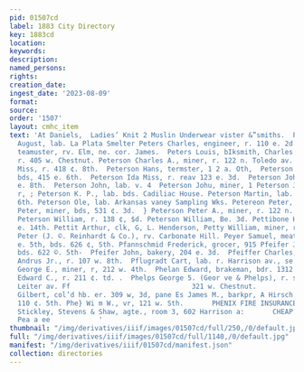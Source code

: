 ```yaml
---
pid: 01507cd
label: 1883 City Directory
key: 1883cd
location: 
keywords: 
description: 
named_persons: 
rights: 
creation_date: 
ingest_date: '2023-08-09'
format: 
source: 
order: '1507'
layout: cmhc_item
text: 'At Daniels,  Ladies’ Knit 2 Muslin Underwear vister &”smiths.  PET 221 PILE        Peter
  August, lab. La Plata Smelter Peters Charles, engineer, r. 110 e. 2d. Peters John,
  teamuster, rv. Elm, ne. cor. James.  Peters Louis, bIksmith, Charles Leitzmann,
  r. 405 w. Chestnut. Peterson Charles A., miner, r. 122 n. Toledo av.  Peterson Christina
  Miss, r. 418 ¢. 8th.  Peterson Hans, termster, 1 2 a. Oth,  Peterson [enry, miner,
  bds, 415 e. 6th.  Peterson Ida Miss, r. reav 123 e. 3d.  Peterson John, mine 828
  e. 8th.  Peterson John, lab. v. 4  Peterson Johu, miner, 1 Peterson John, miner,
  r, ; Peterson K. P., lab. bds. Cadiliac House. Peterson Martin, lab. bds. 526 e,
  6th. Peterson Ole, lab. Arkansas vaney Sampling Wks. Petereon Peter, . 6th.  Peterson
  Peter, miner, bds, 531 ¢. 3d.  } Peterson Peter A., miner, r. 122 n. Toledo av.
  Peterson William, r. 138 ¢, $d. Peterson William, Be. 3d. Pettibone Harry, r. 126
  e. 14th. Pettit Arthur, clk, G, L. Henderson, Petty William, miner, r. 321} ©. 5th.   Peyer
  Peter (J. ©. Reinhardt & Co.), rv. Carbonate Hill. Peyer Samuel, meat market, 635
  e. 5th, bds. 626 ¢, Sth. Pfannschmid Frederick, grocer, 915 Pfeifer John, miner,
  bds. 622 ©. 5th-  Pfeifer John, bakery, 204 e. 3d.  Pfeiffer Charles, cook, F. B.
  Andrus Jr., r. 107 w. 8th.  Pflugradt Cart, lab. r. Harrison av., se. cor. 17th.  Pfunder
  George E., miner, r, 212 w. 4th.  Phelan Edward, brakeman, bdr. 1312 n. Poplar.  Phelan
  Edward C., r. 211 ¢. td. .  Phelps George 5. (Geor ve & Phelps), r. sth, nw. cor.
  Leiter av. Ff                              321 w. Chestnut.                               Phelps
  Gilbert, col’d hb. er. 309 w, 3d, pane Es James M., barkpr, A Hirsch & Bro., r.
  110 ¢. 5th. Phe} Wi m W., vr, 121 w. Sth.       PHENIX FIRE INSURANCE CO, Brooklyn;
  Stickley, Stevens & Shaw, agte., room 3, 602 Harrison a:       CHEAP READING. 1S
  Pea a ee            '
thumbnail: "/img/derivatives/iiif/images/01507cd/full/250,/0/default.jpg"
full: "/img/derivatives/iiif/images/01507cd/full/1140,/0/default.jpg"
manifest: "/img/derivatives/iiif/01507cd/manifest.json"
collection: directories
---
```

